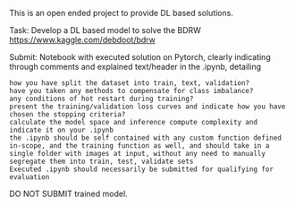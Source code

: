 This is an open ended project to provide DL based solutions. 

Task: Develop a DL based model to solve the BDRW https://www.kaggle.com/debdoot/bdrw

Submit: Notebook with executed solution on Pytorch, clearly indicating through comments and explained text/header in the .ipynb, detailing

    how you have split the dataset into train, text, validation?
    have you taken any methods to compensate for class imbalance?
    any conditions of hot restart during training?
    present the training/validation loss curves and indicate how you have chosen the stopping criteria?
    calculate the model space and inference compute complexity and indicate it on your .ipynb
    the .ipynb should be self contained with any custom function defined in-scope, and the training function as well, and should take in a single folder with images at input, without any need to manually segregate them into train, test, validate sets 
    Executed .ipynb should necessarily be submitted for qualifying for evaluation

DO NOT SUBMIT trained model. 
